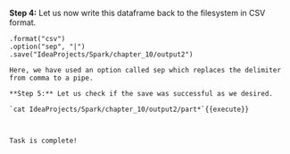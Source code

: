 
**Step 4:** Let us now write this dataframe back to the filesystem in CSV format.

```dataNew.write
.format("csv")
.option("sep", "|")
.save("IdeaProjects/Spark/chapter_10/output2")

Here, we have used an option called sep which replaces the delimiter from comma to a pipe.

**Step 5:** Let us check if the save was successful as we desired.

`cat IdeaProjects/Spark/chapter_10/output2/part*`{{execute}}

 

Task is complete!
